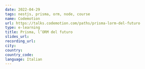 ```yaml
---
date: 2022-04-29
tags: nestjs, prisma, orm, node, course
name: Codemotion
url: https://talks.codemotion.com/paths/prisma-lorm-del-futuro
type: e-learning
title: Prisma, l’ORM del futuro
slides_url:
recording_url:
city:
country:
country_code:
language: Italian
---
```

